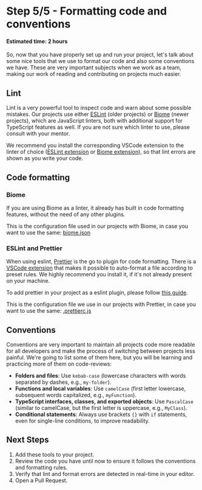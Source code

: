 # Step 5/5 - Formatting code and conventions
#### Estimated time: 2 hours

So, now that you have properly set up and run your project, let's talk about some nice tools that we use to format our code and also some conventions we have. These are very important subjects when we work as a team, making our work of reading and contributing on projects much easier.

## Lint

Lint is a very powerful tool to inspect code and warn about some possible mistakes. Our projects use either [ESLint](https://eslint.org/) (older projects) or [Biome](https://biomejs.dev/) (newer projects), which are JavaScript linters, both with additional support for TypeScript features as well. If you are not sure which linter to use, please consult with your mentor.

We recommend you install the corresponding VSCode extension to the linter of choice ([ESLint extension](https://marketplace.visualstudio.com/items?itemName=dbaeumer.vscode-eslint) or [Biome extension](https://marketplace.visualstudio.com/items/?itemName=biomejs.biome)), so that lint errors are shown as you write your code.

## Code formatting

### Biome

If you are using Biome as a linter, it already has built in code formatting features, without the need of any other plugins.

This is the configuration file used in our projects with Biome, in case you want to use the same: [biome.json](https://github.com/indigotech/template-node/blob/main/biome.json)

### ESLint and Prettier

When using eslint, [Prettier](https://prettier.io/) is the go to plugin for  code formatting. There is a [VSCode extension](https://marketplace.visualstudio.com/items?itemName=esbenp.prettier-vscode) that makes it possible to auto-format a file according to preset rules. We highly recommend you install it, if it's not already present on your machine. 

To add prettier in your project as a eslint plugin, please follow [this guide](https://github.com/prettier/eslint-plugin-prettier).

This is the configuration file we use in our projects with Prettier, in case you want to use the same: [.prettierc.js](https://github.com/indigotech/template-react/blob/master/.prettierrc.js)

## Conventions

Conventions are very important to maintain all projects code more readable for all developers and make the process of switching between projects less painful. We're going to list some of them here, but you will be learning and practicing more of them on code-reviews:

- **Folders and files**: Use `kebab-case` (lowercase characters with words separated by dashes, e.g., `my-folder`).
- **Functions and local variables**: Use `camelCase` (first letter lowercase, subsequent words capitalized, e.g., `myFunction`).
- **TypeScript interfaces, classes, and exported objects**: Use `PascalCase` (similar to camelCase, but the first letter is uppercase, e.g., `MyClass`).
- **Conditional statements**: Always use brackets `{}` with `if` statements, even for single-line conditions, to improve readability.

## Next Steps

1. Add these tools to your project.
2. Review the code you have until now to ensure it follows the conventions and formatting rules.
3. Verify that lint and format errors are detected in real-time in your editor.
4. Open a Pull Request.
